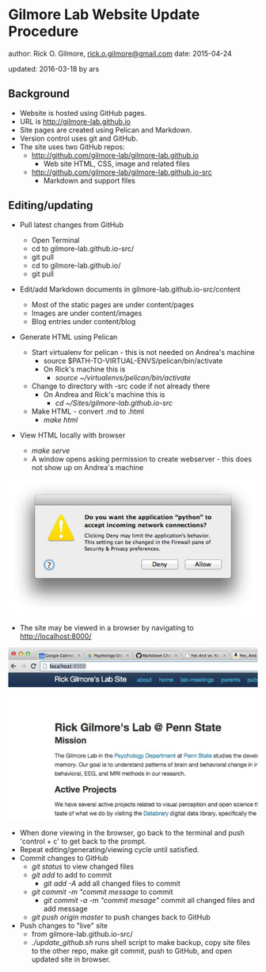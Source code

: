 # Gilmore Lab Website Update Procedure

author: Rick O. Gilmore, rick.o.gilmore@gmail.com
date: 2015-04-24

updated: 2016-03-18 by ars

## Background

- Website is hosted using GitHub pages.
- URL is <http://gilmore-lab.github.io>
- Site pages are created using Pelican and Markdown.
- Version control uses git and GitHub.
- The site uses two GitHub repos:
    + <http://github.com/gilmore-lab/gilmore-lab.github.io>
        * Web site HTML, CSS, image and related files
    + <http://github.com/gilmore-lab/gilmore-lab.github.io-src>
        * Markdown and support files

## Editing/updating

- Pull latest changes from GitHub
	+ Open Terminal
    + cd to gilmore-lab.github.io-src/
    + git pull
    + cd to gilmore-lab.github.io/
    + git pull
    
- Edit/add Markdown documents in gilmore-lab.github.io-src/content
    * Most of the static pages are under content/pages
    * Images are under content/images
    * Blog entries under content/blog
- Generate HTML using Pelican
    * Start virtualenv for pelican - this is not needed on Andrea's machine
        - source $PATH-TO-VIRTUAL-ENVS/pelican/bin/activate
        - On Rick's machine this is 
            - *source ~/virtualenvs/pelican/bin/activate*
    * Change to directory with -src code if not already there
        - On Andrea and Rick's machine this is
            + *cd ~/Sites/gilmore-lab.github.io-src*
    * Make HTML - convert .md to .html
        - *make html*
- View HTML locally with browser
    - *make serve*
    - A window opens asking permission to create webserver - this does not show up on Andrea's machine  

![](imgs/warning-pelican-webserver.jpg)

- The site may be viewed in a browser by navigating to <http://localhost:8000/>

![](imgs/localhost-screenshot.jpg)

- When done viewing in the browser, go back to the terminal and push 'control + c' to get back to the prompt.
- Repeat editing/generating/viewing cycle until satisfied.
- Commit changes to GitHub
    + *git status* to view changed files
    + *git add <changed-files>* to add to commit  
    	+ *git add -A* add all changed files to commit  
    + *git commit -m "commit message* to commit  
    	+ *git commit -a -m "commit mesage"* commit all changed files and add message  
    + *git push origin master* to push changes back to GitHub  
- Push changes to "live" site  
    + from gilmore-lab.github.io-src/  
    + *./update_github.sh* runs shell script to make backup, copy site files to the other repo, make git commit, push to GitHub, and open updated site in browser.  